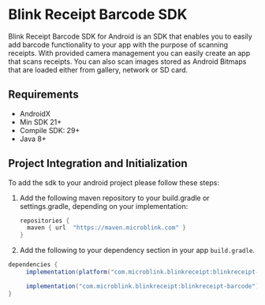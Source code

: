 # Blink Receipt Barcode SDK

Blink Receipt Barcode SDK for Android is an SDK that enables you to easily add barcode functionality to your app with the purpose of scanning receipts. With provided camera management you can easily create an app that scans receipts. You can also scan images stored as Android Bitmaps that are loaded either from gallery, network or SD card.

## <a name=requirements></a> Requirements
- AndroidX
- Min SDK 21+
- Compile SDK: 29+
- Java 8+

## <a name=intro></a> Project Integration and Initialization
To add the sdk to your android project please follow these steps:

1. Add the following maven repository to your build.gradle or settings.gradle, depending on your implementation:

    ```groovy
    repositories {
      maven { url  "https://maven.microblink.com" }
    }
    ```

2. Add the following to your dependency section in your app `build.gradle`.

```groovy
dependencies {
     implementation(platform("com.microblink.blinkreceipt:blinkreceipt-bom:1.7.6"))

     implementation("com.microblink.blinkreceipt:blinkreceipt-barcode")
}
```
